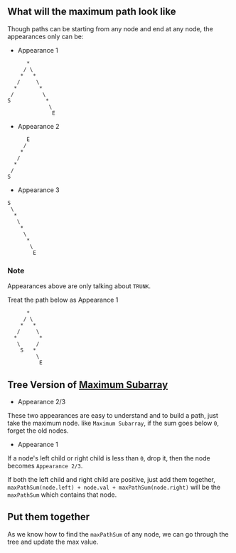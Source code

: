 ## What will the maximum path look like

Though paths can be starting from any node and end at any node, the appearances only can be:

 * Appearance 1

```
      *
     / \
    *   *
   /     \ 
  *       *
 /         \ 
S           *
             \
              E
```

 * Appearance 2

```
      E
     / 
    * 
   / 
  * 
 / 
S           
```

* Appearance 3

```
S
 \
  *
   \
    *
     \
      *
       \
        E         
```

### Note

Appearances above are only talking about `TRUNK`.

Treat the path below as Appearance 1

```
      *
     / \
    *   *
   /     \
  *       *
   \     /
    S   *
         \
          E
```


## Tree Version of [Maximum Subarray](../maximum-subarray)

 * Appearance 2/3

These two appearances are easy to understand and to build a path, just take the maximum node. 
like `Maximum Subarray`, if the sum goes below `0`, forget the old nodes.

 * Appearance 1

If a node's left child or right child is less than `0`, drop it, then the node becomes `Appearance 2/3`.
 
If both the left child and right child are positive, just add them together, `maxPathSum(node.left) + node.val + maxPathSum(node.right)` will be the `maxPathSum` which contains that node.


## Put them together

As we know how to find the `maxPathSum` of any node, we can go through the tree and update the max value.



